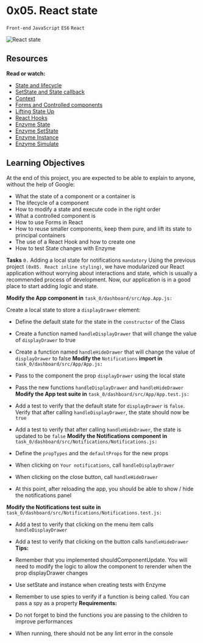 # 0x05. React state
`Front-end` `JavaScript` `ES6` `React`

![React state](https://s3.amazonaws.com/alx-intranet.hbtn.io/uploads/medias/2019/12/f316c008fc6a791bf403.jpeg?X-Amz-Algorithm=AWS4-HMAC-SHA256&X-Amz-Credential=AKIARDDGGGOUSBVO6H7D%2F20220805%2Fus-east-1%2Fs3%2Faws4_request&X-Amz-Date=20220805T081218Z&X-Amz-Expires=86400&X-Amz-SignedHeaders=host&X-Amz-Signature=75de71d3530df7ac46b548a819a3ecebec4983d3dc101c846fe6b64668eee367)

## Resources
**Read or watch:**

* [State and lifecycle](https://reactjs.org/docs/state-and-lifecycle.html)
* [SetState and State callback](https://reactjs.org/docs/react-component.html#setstate)
* [Context](https://reactjs.org/docs/context.html)
* [Forms and Controlled components](https://reactjs.org/docs/forms.html)
* [Lifting State Up](https://reactjs.org/docs/lifting-state-up.html)
* [React Hooks](https://reactjs.org/docs/hooks-intro.html)
* [Enzyme State](https://enzymejs.github.io/enzyme/docs/api/ReactWrapper/state.html)
* [Enzyme SetState](https://enzymejs.github.io/enzyme/docs/api/ShallowWrapper/setState.html)
* [Enzyme Instance](https://enzymejs.github.io/enzyme/docs/api/ShallowWrapper/instance.html)
* [Enzyme Simulate](https://enzymejs.github.io/enzyme/docs/api/ShallowWrapper/simulate.html)

## Learning Objectives
At the end of this project, you are expected to be able to explain to anyone, without the help of Google:

* What the state of a component or a container is
* The lifecycle of a component
* How to modify a state and execute code in the right order
* What a controlled component is
* How to use Forms in React
* How to reuse smaller components, keep them pure, and lift its state to principal containers
* The use of a React Hook and how to create one
* How to test State changes with Enzyme

**Tasks**
`0.` Adding a local state for notifications `mandatory`
Using the previous project `(0x05. React inline styling)`, we have modularized our React application without worrying about interactions and state, which is usually a recommended process of development. Now, our application is in a good place to start adding logic and state.

**Modify the App component in** `task_0/dashboard/src/App.App.js:`

Create a local state to store a `displayDrawer` element:

* Define the default state for the state in the `constructor` of the Class
* Create a function named `handleDisplayDrawer` that will change the value of `displayDrawer` to true
* Create a function named `handleHideDrawer` that will change the value of `displayDrawer` to false
**Modify the** `Notifications` **import in** `task_0/dashboard/src/App/App.js:`

* Pass to the component the prop `displayDrawer` using the local state
* Pass the new functions `handleDisplayDrawer` and `handleHideDrawer`
**Modify the App test suite in** `task_0/dashboard/src/App/App.test.js:`

* Add a test to verify that the default state for `displayDrawer` is `false`. Verify that after calling `handleDisplayDrawer`, the state should now be `true`
* Add a test to verify that after calling `handleHideDrawer`, the state is updated to be `false`
**Modify the Notifications component in** `task_0/dashboard/src/Notifications/Notifications.js:`

* Define the `propTypes` and the `defaultProps` for the new props
* When clicking on `Your notifications`, call `handleDisplayDrawer`
* When clicking on the close button, call `handleHideDrawer`
* At this point, after reloading the app, you should be able to show / hide the notifications panel

**Modify the Notifications test suite in** `task_0/dashboard/src/Notifications/Notifications.test.js:`

* Add a test to verify that clicking on the menu item calls `handleDisplayDrawer`
* Add a test to verify that clicking on the button calls `handleHideDrawer`
**Tips:**

* Remember that you implemented shouldComponentUpdate. You will need to modify the logic to allow the component to rerender when the prop displayDrawer changes
* Use setState and instance when creating tests with Enzyme
* Remember to use spies to verify if a function is being called. You can pass a spy as a property
**Requirements:**

* Do not forget to bind the functions you are passing to the children to improve performances
* When running, there should not be any lint error in the console
   